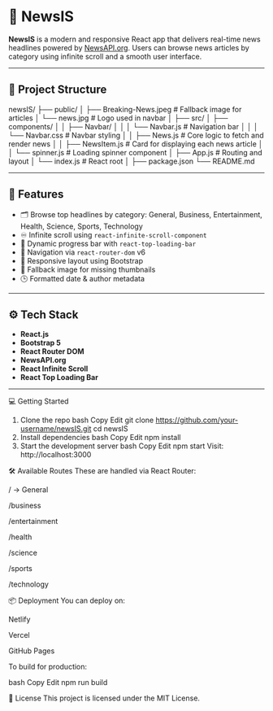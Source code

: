 # 📰 NewsIS

**NewsIS** is a modern and responsive React app that delivers real-time news headlines powered by [NewsAPI.org](https://newsapi.org/). Users can browse news articles by category using infinite scroll and a smooth user interface.

---

## 📁 Project Structure

newsIS/
├── public/
│ ├── Breaking-News.jpeg # Fallback image for articles
│ └── news.jpg # Logo used in navbar
│
├── src/
│ ├── components/
│ │ ├── Navbar/
│ │ │ └── Navbar.js # Navigation bar
│ │ │ └── Navbar.css # Navbar styling
│ │ ├── News.js # Core logic to fetch and render news
│ │ ├── NewsItem.js # Card for displaying each news article
│ │ └── spinner.js # Loading spinner component
│ ├── App.js # Routing and layout
│ └── index.js # React root
│
├── package.json
└── README.md

---

## 🚀 Features

- 🗂️ Browse top headlines by category: General, Business, Entertainment, Health, Science, Sports, Technology
- ♾️ Infinite scroll using `react-infinite-scroll-component`
- 🎯 Dynamic progress bar with `react-top-loading-bar`
- 🧭 Navigation via `react-router-dom` v6
- 📱 Responsive layout using Bootstrap
- 📰 Fallback image for missing thumbnails
- 🕒 Formatted date & author metadata

---

## ⚙️ Tech Stack

- **React.js**
- **Bootstrap 5**
- **React Router DOM**
- **NewsAPI.org**
- **React Infinite Scroll**
- **React Top Loading Bar**

---

💻 Getting Started
1. Clone the repo
bash
Copy
Edit
git clone https://github.com/your-username/newsIS.git
cd newsIS
2. Install dependencies
bash
Copy
Edit
npm install
3. Start the development server
bash
Copy
Edit
npm start
Visit: http://localhost:3000

🛠 Available Routes
These are handled via React Router:

/ → General

/business

/entertainment

/health

/science

/sports

/technology

📦 Deployment
You can deploy on:

Netlify

Vercel

GitHub Pages

To build for production:

bash
Copy
Edit
npm run build

📄 License
This project is licensed under the MIT License.